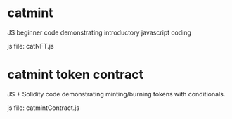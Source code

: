 # catmint
JS beginner code demonstrating introductory javascript coding

js file: catNFT.js

# catmint token contract
JS + Solidity code demonstrating minting/burning tokens with conditionals.

js file: catmintContract.js
